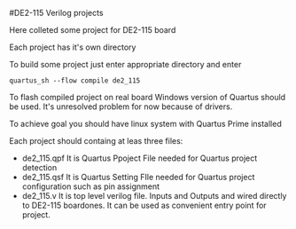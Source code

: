 #DE2-115 Verilog projects

Here colleted some project for DE2-115 board

Each project has it's own directory

To build some project just enter appropriate directory and enter

  `quartus_sh --flow compile de2_115`

To flash compiled project on real board Windows version of Quartus should be used. It's unresolved problem for now because of drivers.

To achieve goal you should have linux system with Quartus Prime installed

Each project should containg at leas three files:
  - de2_115.qpf
    It is Quartus Ppoject File needed for Quartus project detection
  - de2_115.qsf
    It is Quartus Setting FIle needed for Quartus project configuration such as pin assignment
  - de2_115.v
    It is top level verilog file. Inputs and Outputs and wired directly to DE2-115 boardones. It can be used as convenient entry point for project.
